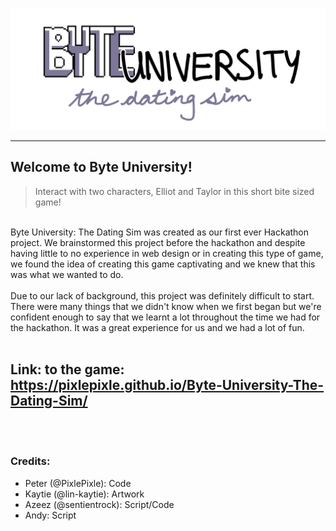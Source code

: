 ![Byte University: The Dating Sim logo](imgs/assets/logo.png)

 ---

## Welcome to Byte University!
> Interact with two characters, Elliot and Taylor in this short bite sized game! 

<br>
Byte University: The Dating Sim was created as our first ever Hackathon project. We brainstormed this project before the hackathon and despite having little to no experience in web design or in creating this type of game, we found the idea of creating this game captivating and we knew that this was what we wanted to do.
<br><br>
Due to our lack of background, this project was definitely difficult to start. There were many things that we didn't know when we first began but we're confident enough to say that we learnt a lot throughout the time we had for the hackathon. It was a great experience for us and we had a lot of fun. <br>
<br>

## Link: to the game: <a href="https://pixlepixle.github.io/Byte-University-The-Dating-Sim/">https://pixlepixle.github.io/Byte-University-The-Dating-Sim/</a>

<br>
<br>

### Credits:
- Peter (@PixlePixle): Code
- Kaytie (@lin-kaytie): Artwork
- Azeez (@sentientrock): Script/Code
- Andy: Script
